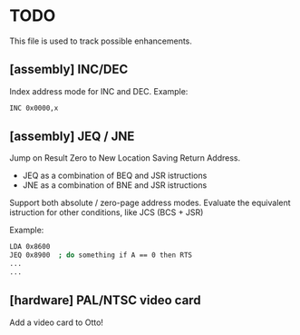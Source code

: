 # TODO

This file is used to track possible enhancements.

## [assembly] INC/DEC 
Index address mode for INC and DEC. Example:

```sh
INC 0x0000,x 
```

## [assembly] JEQ / JNE  
Jump on Result Zero to New Location Saving Return Address.
* JEQ as a combination of BEQ and JSR istructions
* JNE as a combination of BNE and JSR istructions

Support both absolute / zero-page address modes.
Evaluate the equivalent istruction for other conditions, like JCS (BCS + JSR)

Example:
```sh
LDA 0x8600
JEQ 0x8900  ; do something if A == 0 then RTS
...         
...
```

## [hardware] PAL/NTSC video card
Add a video card to Otto!


